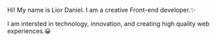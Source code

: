 Hi! My name is Lior Daniel. I am a creative Front-end developer.✨

I am intersted in technology, innovation, and creating high quality web experiences.😀
<!---
LiorDaniel/LiorDaniel is a ✨ special ✨ repository because its `README.md` (this file) appears on your GitHub profile.
You can click the Preview link to take a look at your changes.
--->
